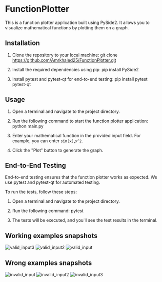 # FunctionPlotter
This is a function plotter application built using PySide2. It allows you to visualize mathematical functions by plotting them on a graph.
## Installation

1. Clone the repository to your local machine:
git clone https://github.com/Amrkhaled25/FunctionPlotter.git

2. Install the required dependencies using pip:
pip install PySide2

3. Install pytest and pytest-qt for end-to-end testing:
pip install pytest pytest-qt

## Usage

1. Open a terminal and navigate to the project directory.

2. Run the following command to start the function plotter application:
python main.py

3. Enter your mathematical function in the provided input field. For example, you can enter `sin(x)`,`x^2`.

4. Click the "Plot" button to generate the graph.

## End-to-End Testing

End-to-end testing ensures that the function plotter works as expected. We use pytest and pytest-qt for automated testing.

To run the tests, follow these steps:

1. Open a terminal and navigate to the project directory.

2. Run the following command:
pytest
3. The tests will be executed, and you'll see the test results in the terminal.

## Working examples snapshots
![valid_input3](https://github.com/Amrkhaled25/FunctionPlotter/assets/116092948/e8607855-347b-4c6a-b9df-009aa4aea2a9)
![valid_input2](https://github.com/Amrkhaled25/FunctionPlotter/assets/116092948/fe8329ed-b543-49c4-82e5-fd826b0b29da)
![valid_input](https://github.com/Amrkhaled25/FunctionPlotter/assets/116092948/7f469a82-4afb-41b1-adcc-f49844d5e268)

## Wrong examples snapshots
![invalid_input](https://github.com/Amrkhaled25/FunctionPlotter/assets/116092948/72af7e37-c374-4a9f-8ae8-f473c26ad72d)
![invalid_input2](https://github.com/Amrkhaled25/FunctionPlotter/assets/116092948/d289b28e-3c8f-4efa-82d9-d4cfaf30a9dc)
![invalid_input3](https://github.com/Amrkhaled25/FunctionPlotter/assets/116092948/715bc27d-2f79-4ef0-8649-c15e75f27e5f)

